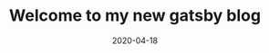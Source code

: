 ---
title: "Welcome to my new gatsby blog"
date: "2020-04-18"
image: "https://source.unplash.com/150x150/?welcome"
keywords: "developers"
---